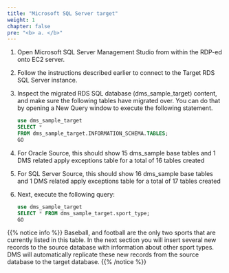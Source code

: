 ```yaml
---
title: "Microsoft SQL Server target"
weight: 1
chapter: false
pre: "<b> a. </b>"
---
```


1. Open Microsoft SQL Server Management Studio from within the RDP-ed onto EC2 server.

1. Follow the instructions described earlier to connect to the Target RDS SQL Server instance.

1. Inspect the migrated RDS SQL database (dms_sample_target) content, and make sure the following tables have migrated over. You can do that by opening a New Query window to execute the following statement.

    ```sql
    use dms_sample_target
    SELECT *
    FROM dms_sample_target.INFORMATION_SCHEMA.TABLES;
    GO
    ```

1. For Oracle Source, this should show 15 dms_sample base tables and 1 DMS related apply exceptions table for a total of 16 tables created

1. For SQL Server Source, this should show 16 dms_sample base tables and 1 DMS related apply exceptions table for a total of 17 tables created

1. Next, execute the following query:

    ```sql
    use dms_sample_target
    SELECT * FROM dms_sample_target.sport_type;
    GO
    ```

{{% notice info %}}
Baseball, and football are the only two sports that are currently listed in this table. In the next section you will insert several new records to the source database with information about other sport types. DMS will automatically replicate these new records from the source database to the target database.
{{% /notice %}}